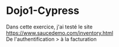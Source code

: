 # Dojo1-Cypress
Dans cette exercice, j'ai testé le site https://www.saucedemo.com/inventory.html
<br>
De l'authentification > à la facturation
